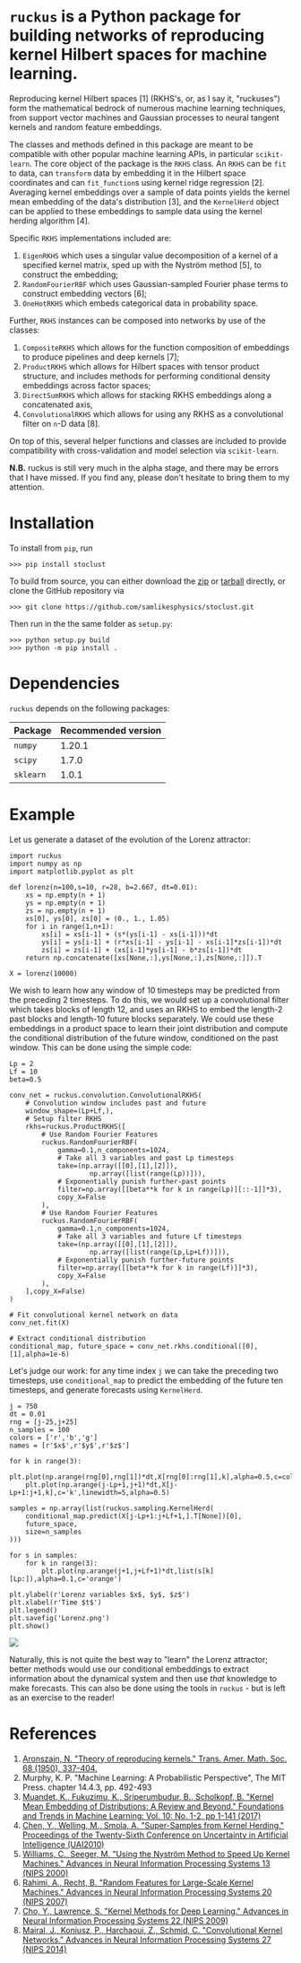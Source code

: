 # `ruckus` is a Python package for building networks of reproducing kernel Hilbert spaces for machine learning.

Reproducing kernel Hilbert spaces [1] (RKHS's, or, as I say it, "ruckuses") form the mathematical bedrock of numerous machine learning techniques, from support vector machines and Gaussian processes to neural tangent kernels and random feature embeddings. 

The classes and methods defined in this package are meant to be compatible with other popular machine learning APIs, in particular `scikit-learn`. The core object of the package is the `RKHS` class. An `RKHS` can be `fit` to data, can `transform` data by embedding it in the Hilbert space coordinates and can `fit_function`s using kernel ridge regression [2]. Averaging kernel embeddings over a sample of data points yields the kernel mean embedding of the data's distribution [3], and the `KernelHerd` object can be applied to these embeddings to sample data using the kernel herding algorithm [4].

Specific `RKHS` implementations included are:

1. `EigenRKHS` which uses a singular value decomposition of a kernel of a specified kernel matrix, sped up with the Nyström method [5], to construct the embedding;
2. `RandomFourierRBF` which uses Gaussian-sampled Fourier phase terms to construct embedding vectors [6];
3. `OneHotRKHS` which embeds categorical data in probability space.

Further, `RKHS` instances can be composed into networks by use of the classes:

1. `CompositeRKHS` which allows for the function composition of embeddings to produce pipelines and deep kernels [7];
2. `ProductRKHS` which allows for Hilbert spaces with tensor product structure, and includes methods for performing conditional density embeddings across factor spaces;
3. `DirectSumRKHS` which allows for stacking RKHS embeddings along a concatenated axis,
4. `ConvolutionalRKHS` which allows for using any RKHS as a convolutional filter on `n`-D data [8].

On top of this, several helper functions and classes are included to provide compatibility with cross-validation and model selection via `scikit-learn`.

**N.B.** ruckus is still very much in the alpha stage, and there may be errors that I have missed. If you find any, please don't hesitate to bring them to my attention.

# Installation

To install from `pip`, run

```
>>> pip install stoclust
```

To build from source, you can either download the 
[zip](https://github.com/samlikesphysics/stoclust/archive/main.zip) 
or [tarball](https://github.com/samlikesphysics/stoclust/tarball/main) directly, 
or clone the GitHub repository via

```
>>> git clone https://github.com/samlikesphysics/stoclust.git
```

Then run in the the same folder as `setup.py`:

```
>>> python setup.py build
>>> python -m pip install .
```

# Dependencies

`ruckus` depends on the following packages:

|  Package  | Recommended version |
| --------- | ------------------- |
| `numpy`   | 1.20.1              |
| `scipy`   | 1.7.0               |
| `sklearn` | 1.0.1               |

# Example

Let us generate a dataset of the evolution of the Lorenz attractor:

```
import ruckus
import numpy as np
import matplotlib.pyplot as plt

def lorenz(n=100,s=10, r=28, b=2.667, dt=0.01):
    xs = np.empty(n + 1)
    ys = np.empty(n + 1)
    zs = np.empty(n + 1)
    xs[0], ys[0], zs[0] = (0., 1., 1.05)
    for i in range(1,n+1):
        xs[i] = xs[i-1] + (s*(ys[i-1] - xs[i-1]))*dt
        ys[i] = ys[i-1] + (r*xs[i-1] - ys[i-1] - xs[i-1]*zs[i-1])*dt
        zs[i] = zs[i-1] + (xs[i-1]*ys[i-1] - b*zs[i-1])*dt
    return np.concatenate([xs[None,:],ys[None,:],zs[None,:]]).T

X = lorenz(10000)
```

We wish to learn how any window of 10 timesteps may be predicted from the preceding 2 timesteps. To do this, we would set up a convolutional filter which takes blocks of length 12, and uses an RKHS to embed the length-2 past blocks and length-10 future blocks separately. We could use these embeddings in a product space to learn their joint distribution and compute the conditional distribution of the future window, conditioned on the past window. This can be done using the simple code:

```
Lp = 2
Lf = 10
beta=0.5

conv_net = ruckus.convolution.ConvolutionalRKHS(
    # Convolution window includes past and future
    window_shape=(Lp+Lf,),
    # Setup filter RKHS
    rkhs=ruckus.ProductRKHS([
        # Use Random Fourier Features
        ruckus.RandomFourierRBF(
            gamma=0.1,n_components=1024,
            # Take all 3 variables and past Lp timesteps
            take=(np.array([[0],[1],[2]]),
                    np.array([list(range(Lp))])),
            # Exponentially punish further-past points
            filter=np.array([[beta**k for k in range(Lp)][::-1]]*3),
            copy_X=False
        ),
        # Use Random Fourier Features
        ruckus.RandomFourierRBF(
            gamma=0.1,n_components=1024,
            # Take all 3 variables and future Lf timesteps
            take=(np.array([[0],[1],[2]]),
                    np.array([list(range(Lp,Lp+Lf))])),
            # Exponentially punish further-future points
            filter=np.array([[beta**k for k in range(Lf)]]*3),
            copy_X=False
        ),
    ],copy_X=False)
)

# Fit convolutional kernel network on data
conv_net.fit(X)

# Extract conditional distribution
conditional_map, future_space = conv_net.rkhs.conditional([0],[1],alpha=1e-6)
```

Let's judge our work: for any time index `j` we can take the preceding two timesteps, use `conditional_map` to predict the embedding of the future ten timesteps, and generate forecasts using `KernelHerd`.

```
j = 750
dt = 0.01
rng = [j-25,j+25]
n_samples = 100
colors = ['r','b','g']
names = [r'$x$',r'$y$',r'$z$']

for k in range(3):
    plt.plot(np.arange(rng[0],rng[1])*dt,X[rng[0]:rng[1],k],alpha=0.5,c=colors[k],label=names[k])
    plt.plot(np.arange(j-Lp+1,j+1)*dt,X[j-Lp+1:j+1,k],c='k',linewidth=5,alpha=0.5)

samples = np.array(list(ruckus.sampling.KernelHerd(
    conditional_map.predict(X[j-Lp+1:j+Lf+1,].T[None])[0],
    future_space,
    size=n_samples
)))

for s in samples:
    for k in range(3):
        plt.plot(np.arange(j+1,j+Lf+1)*dt,list(s[k][Lp:]),alpha=0.1,c='orange')

plt.ylabel(r'Lorenz variables $x$, $y$, $z$')
plt.xlabel(r'Time $t$')
plt.legend()
plt.savefig('Lorenz.png')
plt.show()
```

![](Lorenz.png)

Naturally, this is not quite the best way to "learn" the Lorenz attractor; better methods would use our conditional embeddings to extract information about the dynamical system and then use *that* knowledge to make forecasts. This can also be done using the tools in `ruckus` - but is left as an exercise to the reader!

# References
1. [Aronszajn, N. "Theory of reproducing kernels." Trans. Amer. Math. Soc. 68 (1950), 337-404.](https://www.ams.org/journals/tran/1950-068-03/S0002-9947-1950-0051437-7/)
2. Murphy, K. P. "Machine Learning: A Probabilistic Perspective", The MIT Press. chapter 14.4.3, pp. 492-493
3. [Muandet, K., Fukuzimu, K., Sriperumbudur, B., Scholkopf, B. "Kernel Mean Embedding of Distributions: A Review and Beyond." Foundations and Trends in Machine Learning: Vol. 10: No. 1-2, pp 1-141 (2017)](https://arxiv.org/abs/1605.09522/)
4. [Chen, Y., Welling, M., Smola, A. "Super-Samples from Kernel Herding." Proceedings of the Twenty-Sixth Conference on Uncertainty in Artificial Intelligence (UAI2010)](https://arxiv.org/abs/1203.3472)
5. [Williams, C., Seeger, M. "Using the Nyström Method to Speed Up Kernel Machines." Advances in Neural Information Processing Systems 13 (NIPS 2000)](https://papers.nips.cc/paper/2000/hash/19de10adbaa1b2ee13f77f679fa1483a-Abstract.html/)
6. [Rahimi, A., Recht, B. "Random Features for Large-Scale Kernel Machines." Advances in Neural Information Processing Systems 20 (NIPS 2007)](https://papers.nips.cc/paper/2007/hash/013a006f03dbc5392effeb8f18fda755-Abstract.html/)
7. [Cho, Y., Lawrence, S. "Kernel Methods for Deep Learning." Advances in Neural Information Processing Systems 22 (NIPS 2009)](https://papers.nips.cc/paper/2009/hash/5751ec3e9a4feab575962e78e006250d-Abstract.html/)
8. [Mairal, J., Koniusz, P., Harchaoui, Z., Schmid, C. "Convolutional Kernel Networks." Advances in Neural Information Processing Systems 27 (NIPS 2014)](https://papers.nips.cc/paper/2014/hash/81ca0262c82e712e50c580c032d99b60-Abstract.html)